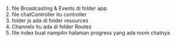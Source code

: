 1) file Broadcasting & Events di folder app.
2) file chatController itu controller
3) folder js ada di folder resources
4) Channels itu ada di folder Routes
5) file index buat nampilin halaman progress yang ada room chatnya




